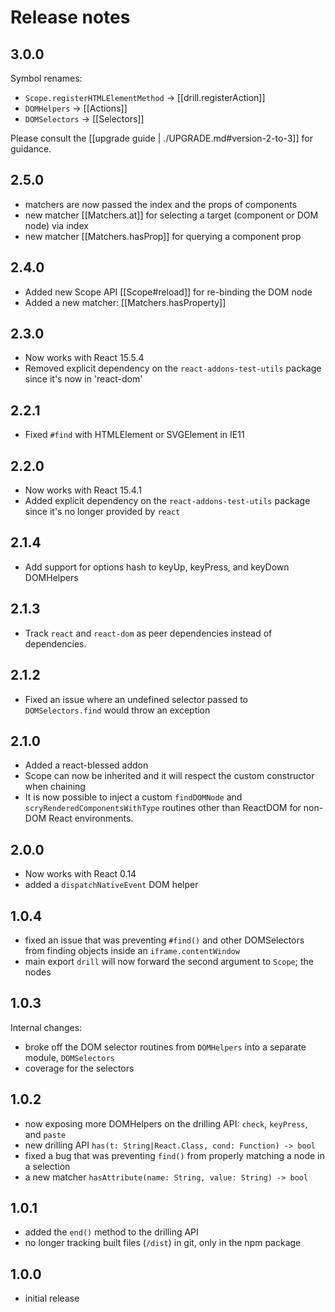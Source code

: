 # Release notes

## 3.0.0

Symbol renames:

- `Scope.registerHTMLElementMethod` -> [[drill.registerAction]]
- `DOMHelpers` -> [[Actions]]
- `DOMSelectors` -> [[Selectors]]

Please consult the [[upgrade guide | ./UPGRADE.md#version-2-to-3]] for
guidance.

## 2.5.0

- matchers are now passed the index and the props of components
- new matcher [[Matchers.at]] for selecting a target (component or DOM node)
  via index
- new matcher [[Matchers.hasProp]] for querying a component prop

## 2.4.0

- Added new Scope API [[Scope#reload]] for re-binding the DOM node
- Added a new matcher: [[Matchers.hasProperty]]

## 2.3.0

- Now works with React 15.5.4
- Removed explicit dependency on the `react-addons-test-utils` package since it's now in 'react-dom'

## 2.2.1

- Fixed `#find` with HTMLElement or SVGElement in IE11

## 2.2.0

- Now works with React 15.4.1
- Added explicit dependency on the `react-addons-test-utils` package since it's no longer provided by `react`

## 2.1.4

- Add support for options hash to keyUp, keyPress, and keyDown DOMHelpers

## 2.1.3

- Track `react` and `react-dom` as peer dependencies instead of dependencies.

## 2.1.2

- Fixed an issue where an undefined selector passed to `DOMSelectors.find` would throw an exception

## 2.1.0

- Added a react-blessed addon
- Scope can now be inherited and it will respect the custom constructor when 
  chaining
- It is now possible to inject a custom `findDOMNode` and `scryRenderedComponentsWithType` routines other than ReactDOM for non-DOM React environments.

## 2.0.0

- Now works with React 0.14
- added a `dispatchNativeEvent` DOM helper

## 1.0.4

- fixed an issue that was preventing `#find()` and other DOMSelectors from finding objects inside an `iframe.contentWindow`
- main export `drill` will now forward the second argument to `Scope`; the nodes

## 1.0.3

Internal changes:

- broke off the DOM selector routines from `DOMHelpers` into a separate module, `DOMSelectors`
- coverage for the selectors

## 1.0.2

- now exposing more DOMHelpers on the drilling API: `check`, `keyPress`, and `paste`
- new drilling API `has(t: String|React.Class, cond: Function) -> bool`
- fixed a bug that was preventing `find()` from properly matching a node in a selection
- a new matcher `hasAttribute(name: String, value: String) -> bool`

## 1.0.1

- added the `end()` method to the drilling API
- no longer tracking built files (`/dist`) in git, only in the npm package

## 1.0.0

- initial release
